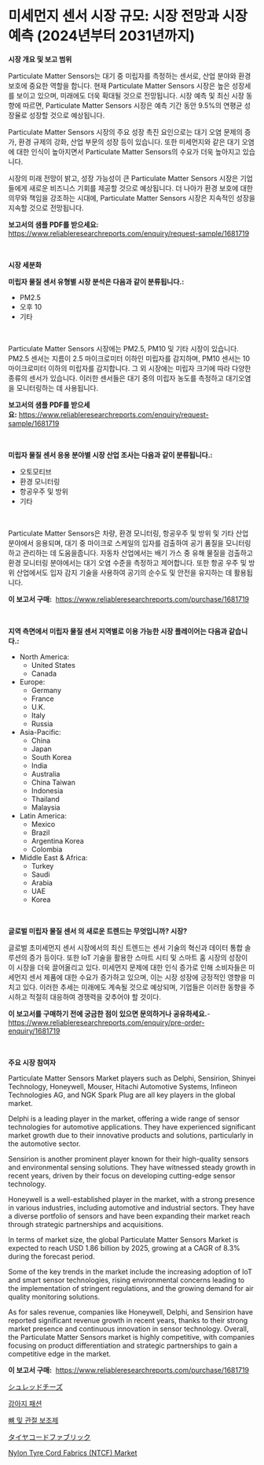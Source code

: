<p><h1>미세먼지 센서 시장 규모: 시장 전망과 시장 예측 (2024년부터 2031년까지)</h1></p><p><strong>시장 개요 및 보고 범위</strong></p>
<p><p>Particulate Matter Sensors는 대기 중 미립자를 측정하는 센서로, 산업 분야와 환경 보호에 중요한 역할을 합니다. 현재 Particulate Matter Sensors 시장은 높은 성장세를 보이고 있으며, 미래에도 더욱 확대될 것으로 전망됩니다. 시장 예측 및 최신 시장 동향에 따르면, Particulate Matter Sensors 시장은 예측 기간 동안 9.5%의 연평균 성장율로 성장할 것으로 예상됩니다.</p><p>Particulate Matter Sensors 시장의 주요 성장 촉진 요인으로는 대기 오염 문제의 증가, 환경 규제의 강화, 산업 부문의 성장 등이 있습니다. 또한 미세먼지와 같은 대기 오염에 대한 인식이 높아지면서 Particulate Matter Sensors의 수요가 더욱 높아지고 있습니다.</p><p>시장의 미래 전망이 밝고, 성장 가능성이 큰 Particulate Matter Sensors 시장은 기업들에게 새로운 비즈니스 기회를 제공할 것으로 예상됩니다. 더 나아가 환경 보호에 대한 의무와 책임을 강조하는 시대에, Particulate Matter Sensors 시장은 지속적인 성장을 지속할 것으로 전망됩니다.</p></p>
<p><strong>보고서의 샘플 PDF를 받으세요:</strong> <a href="https://www.reliableresearchreports.com/enquiry/request-sample/1681719">https://www.reliableresearchreports.com/enquiry/request-sample/1681719</a></p>
<p>&nbsp;</p>
<p><strong>시장 세분화</strong></p>
<p><strong>미립자 물질 센서 유형별 시장 분석은 다음과 같이 분류됩니다.:</strong></p>
<p><ul><li>PM2.5</li><li>오후 10</li><li>기타</li></ul></p>
<p>&nbsp;</p>
<p><p>Particulate Matter Sensors 시장에는 PM2.5, PM10 및 기타 시장이 있습니다. PM2.5 센서는 지름이 2.5 마이크로미터 이하인 미립자를 감지하며, PM10 센서는 10 마이크로미터 이하의 미립자를 감지합니다. 그 외 시장에는 미립자 크기에 따라 다양한 종류의 센서가 있습니다. 이러한 센서들은 대기 중의 미립자 농도를 측정하고 대기오염을 모니터링하는 데 사용됩니다.</p></p>
<p><strong>보고서의 샘플 PDF를 받으세요:</strong>&nbsp;<a href="https://www.reliableresearchreports.com/enquiry/request-sample/1681719">https://www.reliableresearchreports.com/enquiry/request-sample/1681719</a></p>
<p>&nbsp;</p>
<p><strong> 미립자 물질 센서 응용 분야별 시장 산업 조사는 다음과 같이 분류됩니다.:</strong></p>
<p><ul><li>오토모티브</li><li>환경 모니터링</li><li>항공우주 및 방위</li><li>기타</li></ul></p>
<p>&nbsp;</p>
<p><p>Particulate Matter Sensors은 차량, 환경 모니터링, 항공우주 및 방위 및 기타 산업 분야에서 응용되며, 대기 중 마이크로 스케일의 입자를 검출하여 공기 품질을 모니터링하고 관리하는 데 도움을줍니다. 자동차 산업에서는 배기 가스 중 유해 물질을 검출하고 환경 모니터링 분야에서는 대기 오염 수준을 측정하고 제어합니다. 또한 항공 우주 및 방위 산업에서도 입자 감지 기술을 사용하여 공기의 순수도 및 안전을 유지하는 데 활용됩니다.</p></p>
<p><strong>이 보고서 구매:</strong>&nbsp; <a href="https://www.reliableresearchreports.com/purchase/1681719">https://www.reliableresearchreports.com/purchase/1681719</a></p>
<p>&nbsp;</p>
<p><strong>지역 측면에서 미립자 물질 센서 지역별로 이용 가능한 시장 플레이어는 다음과 같습니다.:</strong></p>
<p><ul>
    <li>
        North America:
        <ul>
            <li>United States</li>
            <li>Canada</li>
        </ul>
    </li>
    <li>
        Europe:
        <ul>
            <li>Germany</li>
            <li>France</li>
            <li>U.K.</li>
            <li>Italy</li>
            <li>Russia</li>
        </ul>
    </li>
    <li>
        Asia-Pacific:
        <ul>
            <li>China</li>
            <li>Japan</li>
            <li>South Korea</li>
            <li>India</li>
            <li>Australia</li>
            <li>China Taiwan</li>
            <li>Indonesia</li>
            <li>Thailand</li>
            <li>Malaysia</li>
        </ul>
    </li>
    <li>
        Latin America:
        <ul>
            <li>Mexico</li>
            <li>Brazil</li>
            <li>Argentina Korea</li>
            <li>Colombia</li>
        </ul>
    </li>
    <li>
        Middle East & Africa:
        <ul>
            <li>Turkey</li>
            <li>Saudi</li>
            <li>Arabia</li>
            <li>UAE</li>
            <li>Korea</li>
        </ul>
    </li>
    </ul></p>
<p>&nbsp;</p>
<p><strong>글로벌 미립자 물질 센서 의 새로운 트렌드는 무엇입니까? 시장?</strong></p>
<p><p>글로벌 초미세먼지 센서 시장에서의 최신 트렌드는 센서 기술의 혁신과 데이터 통합 솔루션의 증가 등이다. 또한 IoT 기술을 활용한 스마트 시티 및 스마트 홈 시장의 성장이 이 시장을 더욱 끌어올리고 있다. 미세먼지 문제에 대한 인식 증가로 인해 소비자들은 미세먼지 센서 제품에 대한 수요가 증가하고 있으며, 이는 시장 성장에 긍정적인 영향을 미치고 있다. 이러한 추세는 미래에도 계속될 것으로 예상되며, 기업들은 이러한 동향을 주시하고 적절히 대응하여 경쟁력을 갖추어야 할 것이다.</p></p>
<p><strong>이 보고서를 구매하기 전에 궁금한 점이 있으면 문의하거나 공유하세요.</strong>- <a href="https://www.reliableresearchreports.com/enquiry/pre-order-enquiry/1681719">https://www.reliableresearchreports.com/enquiry/pre-order-enquiry/1681719</a></p>
<p>&nbsp;</p>
<p><strong>주요 시장 참여자</strong></p>
<p><p>Particulate Matter Sensors Market players such as Delphi, Sensirion, Shinyei Technology, Honeywell, Mouser, Hitachi Automotive Systems, Infineon Technologies AG, and NGK Spark Plug are all key players in the global market. </p><p>Delphi is a leading player in the market, offering a wide range of sensor technologies for automotive applications. They have experienced significant market growth due to their innovative products and solutions, particularly in the automotive sector.</p><p>Sensirion is another prominent player known for their high-quality sensors and environmental sensing solutions. They have witnessed steady growth in recent years, driven by their focus on developing cutting-edge sensor technology.</p><p>Honeywell is a well-established player in the market, with a strong presence in various industries, including automotive and industrial sectors. They have a diverse portfolio of sensors and have been expanding their market reach through strategic partnerships and acquisitions.</p><p>In terms of market size, the global Particulate Matter Sensors Market is expected to reach USD 1.86 billion by 2025, growing at a CAGR of 8.3% during the forecast period. </p><p>Some of the key trends in the market include the increasing adoption of IoT and smart sensor technologies, rising environmental concerns leading to the implementation of stringent regulations, and the growing demand for air quality monitoring solutions.</p><p>As for sales revenue, companies like Honeywell, Delphi, and Sensirion have reported significant revenue growth in recent years, thanks to their strong market presence and continuous innovation in sensor technology. Overall, the Particulate Matter Sensors market is highly competitive, with companies focusing on product differentiation and strategic partnerships to gain a competitive edge in the market.</p></p>
<p><strong>이 보고서 구매:</strong>&nbsp;&nbsp;<a href="https://www.reliableresearchreports.com/purchase/1681719">https://www.reliableresearchreports.com/purchase/1681719</a></p>
<p><p><a href="https://github.com/oafhukehf4709715/Market-Research-Report-List-1/blob/main/68778821922.md">シュレッドチーズ</a></p><p><a href="https://medium.com/@bereniceroberts1978/%EA%B0%9C%EC%9D%98-%ED%8C%A8%EC%85%98-%EC%8B%9C%EC%9E%A5-%EB%B6%84%EC%84%9D-%EB%B0%8F-2024%EB%85%84%EB%B6%80%ED%84%B0-2031%EB%85%84%EA%B9%8C%EC%A7%80%EC%9D%98-%ED%81%AC%EA%B8%B0-%EC%98%88%EC%B8%A1-190a2afa4c0f">강아지 패션</a></p><p><a href="https://github.com/plelbej847484502/Market-Research-Report-List-1/blob/main/95220541584.md">뼈 및 관절 보조제</a></p><p><a href="https://github.com/dzy793153605/Market-Research-Report-List-1/blob/main/46690261923.md">タイヤコードファブリック</a></p><p><a href="https://github.com/WillieWoodard/Market-Research-Report-List-4/blob/main/nylon-tyre-cord-fabrics-ntcf-market.md">Nylon Tyre Cord Fabrics (NTCF) Market</a></p></p>
